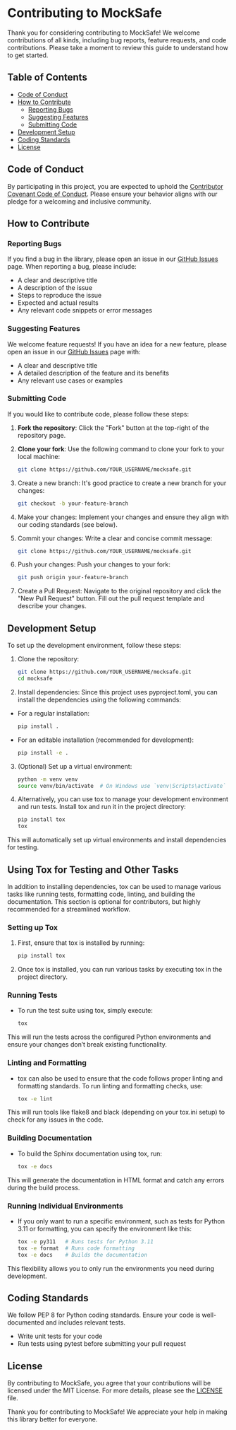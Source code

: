 # Contributing to MockSafe

Thank you for considering contributing to MockSafe! We welcome contributions of all kinds, including bug reports, feature requests, and code contributions. Please take a moment to review this guide to understand how to get started.

## Table of Contents

- [Code of Conduct](#code-of-conduct)
- [How to Contribute](#how-to-contribute)
  - [Reporting Bugs](#reporting-bugs)
  - [Suggesting Features](#suggesting-features)
  - [Submitting Code](#submitting-code)
- [Development Setup](#development-setup)
- [Coding Standards](#coding-standards)
- [License](#license)

## Code of Conduct

By participating in this project, you are expected to uphold the [Contributor Covenant Code of Conduct](https://github.com/dmayo3/mocksafe/blob/main/CODE_OF_CONDUCT.md). Please ensure your behavior aligns with our pledge for a welcoming and inclusive community.

## How to Contribute

### Reporting Bugs

If you find a bug in the library, please open an issue in our [GitHub Issues](https://github.com/dmayo3/mocksafe/issues) page. When reporting a bug, please include:

- A clear and descriptive title
- A description of the issue
- Steps to reproduce the issue
- Expected and actual results
- Any relevant code snippets or error messages

### Suggesting Features

We welcome feature requests! If you have an idea for a new feature, please open an issue in our [GitHub Issues](https://github.com/dmayo3/mocksafe/issues) page with:

- A clear and descriptive title
- A detailed description of the feature and its benefits
- Any relevant use cases or examples

### Submitting Code

If you would like to contribute code, please follow these steps:

1. **Fork the repository**: Click the "Fork" button at the top-right of the repository page.
2. **Clone your fork**: Use the following command to clone your fork to your local machine:

   ```bash
   git clone https://github.com/YOUR_USERNAME/mocksafe.git
   ```

3. Create a new branch: It's good practice to create a new branch for your changes:

   ```bash
   git checkout -b your-feature-branch
   ```

4. Make your changes: Implement your changes and ensure they align with our coding standards (see below).
5. Commit your changes: Write a clear and concise commit message:

   ```bash
   git clone https://github.com/YOUR_USERNAME/mocksafe.git
   ```

6. Push your changes: Push your changes to your fork:

   ```bash
   git push origin your-feature-branch
   ```

7. Create a Pull Request: Navigate to the original repository and click the "New Pull Request" button. Fill out the pull request template and describe your changes.

## Development Setup

To set up the development environment, follow these steps:

1. Clone the repository:

    ```bash
   git clone https://github.com/YOUR_USERNAME/mocksafe.git
   cd mocksafe
   ```

2. Install dependencies:
   Since this project uses pyproject.toml, you can install the dependencies using the following commands:

- For a regular installation:

   ```bash
   pip install .
   ```

- For an editable installation (recommended for development):

   ```bash
   pip install -e .
   ```

3. (Optional) Set up a virtual environment:

   ```bash
   python -m venv venv
   source venv/bin/activate  # On Windows use `venv\Scripts\activate`
   ```

4. Alternatively, you can use tox to manage your development environment and run tests. Install tox and run it in the project directory:

    ```bash
   pip install tox
   tox
   ```

This will automatically set up virtual environments and install dependencies for testing.

## Using Tox for Testing and Other Tasks

In addition to installing dependencies, tox can be used to manage various tasks like running tests, formatting code, linting, and building the documentation. This section is optional for contributors, but highly recommended for a streamlined workflow.

### Setting up Tox

1. First, ensure that tox is installed by running:

   ```bash
   pip install tox
   ```

2. Once tox is installed, you can run various tasks by executing tox in the project directory.

### Running Tests

- To run the test suite using tox, simply execute:

   ```bash
   tox
   ```

This will run the tests across the configured Python environments and ensure your changes don’t break existing functionality.

### Linting and Formatting

- tox can also be used to ensure that the code follows proper linting and formatting standards. To run linting and formatting checks, use:

   ```bash
   tox -e lint
   ```

This will run tools like flake8 and black (depending on your tox.ini setup) to check for any issues in the code.

### Building Documentation

- To build the Sphinx documentation using tox, run:

   ```bash
   tox -e docs
   ```

This will generate the documentation in HTML format and catch any errors during the build process.

### Running Individual Environments

- If you only want to run a specific environment, such as tests for Python 3.11 or formatting, you can specify the environment like this:

   ```bash
   tox -e py311   # Runs tests for Python 3.11
   tox -e format  # Runs code formatting
   tox -e docs    # Builds the documentation
   ```

This flexibility allows you to only run the environments you need during development.

## Coding Standards

We follow PEP 8 for Python coding standards. Ensure your code is well-documented and includes relevant tests.

- Write unit tests for your code
- Run tests using pytest before submitting your pull request

## License

By contributing to MockSafe, you agree that your contributions will be licensed under the MIT License. For more details, please see the [LICENSE](https://github.com/dmayo3/mocksafe/blob/main/LICENSE) file.

Thank you for contributing to MockSafe! We appreciate your help in making this library better for everyone.

